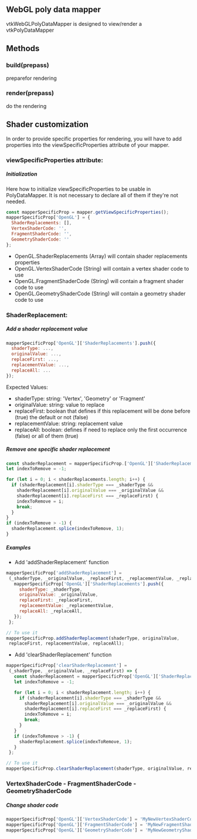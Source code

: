 ## WebGL poly data mapper
vtkWebGLPolyDataMapper is designed to view/render a vtkPolyDataMapper

## Methods
### build(prepass)

preparefor rendering

### render(prepass)

do the rendering

## Shader customization

In order to provide specific properties for rendering, you will have to add
properties into the viewSpecificProperties attribute of your mapper.

### viewSpecificProperties attribute:

##### Initialization
Here how to initialize viewSpecificProperties to be usable in PolyDataMapper.
It is not necessary to declare all of them if they're not needed.
```js
const mapperSpecificProp = mapper.getViewSpecificProperties();
mapperSpecificProp['OpenGL'] = {
  ShaderReplacements: [],
  VertexShaderCode: '',
  FragmentShaderCode: '',
  GeometryShaderCode: ''
};
```

- OpenGL.ShaderReplacements (Array) will contain shader replacements properties
- OpenGL.VertexShaderCode (String) will contain a vertex shader code to use
- OpenGL.FragmentShaderCode (String) will contain a fragment shader code to use
- OpenGL.GeometryShaderCode (String) will contain a geometry shader code to use

### ShaderReplacement:
##### Add a shader replacement value

```js
mapperSpecificProp['OpenGL']['ShaderReplacements'].push({
  shaderType: ...,
  originalValue: ...,
  replaceFirst: ...,
  replacementValue: ...,
  replaceAll: ...
});
```

Expected Values:
- shaderType: string:  'Vertex', 'Geometry' or 'Fragment'
- originalValue: string: value to replace
- replaceFirst: boolean that defines if this replacement will be done before (true)
the default or not (false)
- replacementValue: string: replacement value
- replaceAll: boolean: defines if need to replace only the first occurrence (false)
or all of them (true)


##### Remove one specific shader replacement
```js
const shaderReplacement = mapperSpecificProp.['OpenGL']['ShaderReplacements'];
let indexToRemove = -1;

for (let i = 0; i < shaderReplacements.length; i++) {
  if (shaderReplacement[i].shaderType === _shaderType &&
    shaderReplacement[i].originalValue === _originalValue &&
    shaderReplacement[i].replaceFirst === _replaceFirst) {
    indexToRemove = i;
    break;
  }
}
if (indexToRemove > -1) {
  shaderReplacement.splice(indexToRemove, 1);
}
```

##### Examples
- Add 'addShaderReplacement' function
```js
mapperSpecificProp['addShaderReplacement'] =
 (_shaderType, _originalValue, _replaceFirst, _replacementValue, _replaceAll) => {
   mapperSpecificProp['OpenGL']['ShaderReplacements'].push({
     shaderType: _shaderType,
     originalValue: _originalValue,
     replaceFirst: _replaceFirst,
     replacementValue: _replacementValue,
     replaceAll: _replaceAll,
   });
 };

// To use it
mapperSpecificProp.addShaderReplacement(shaderType, originalValue,
 replaceFirst, replacementValue, replaceAll);
```

- Add 'clearShaderReplacement' function
```js
mapperSpecificProp['clearShaderReplacement'] =
 (_shaderType, _originalValue, _replaceFirst) => {
   const shaderReplacement = mapperSpecificProp['OpenGL']['ShaderReplacements'];
   let indexToRemove = -1;

   for (let i = 0; i < shaderReplacement.length; i++) {
     if (shaderReplacement[i].shaderType === _shaderType &&
       shaderReplacement[i].originalValue === _originalValue &&
       shaderReplacement[i].replaceFirst === _replaceFirst) {
       indexToRemove = i;
       break;
     }
   }
   if (indexToRemove > -1) {
     shaderReplacement.splice(indexToRemove, 1);
   }
 };

// To use it
mapperSpecificProp.clearShaderReplacement(shaderType, originalValue, replaceFirst);
```

### VertexShaderCode - FragmentShaderCode - GeometryShaderCode
##### Change shader code
```js
mapperSpecificProp['OpenGL']['VertexShaderCode'] = 'MyNewVertexShaderCode';
mapperSpecificProp['OpenGL']['FragmentShaderCode'] = 'MyNewFragmentShaderCode';
mapperSpecificProp['OpenGL']['GeometryShaderCode'] = 'MyNewGeometryShaderCode';
```



